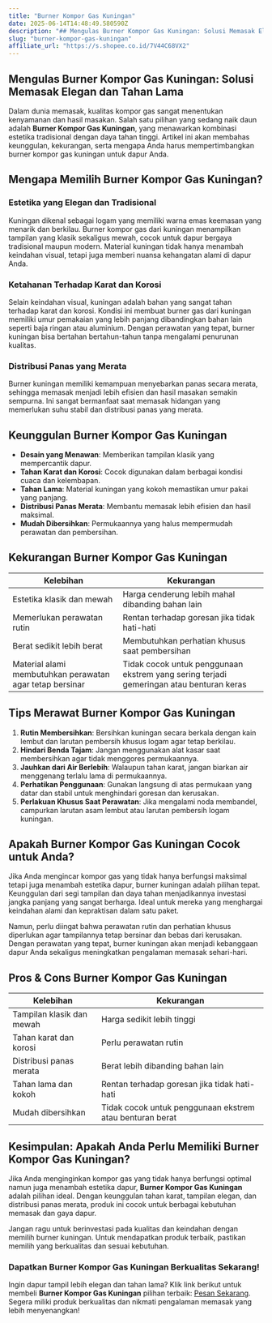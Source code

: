 ```yaml
---
title: "Burner Kompor Gas Kuningan"
date: 2025-06-14T14:48:49.580590Z
description: "## Mengulas Burner Kompor Gas Kuningan: Solusi Memasak Elegan dan Tahan Lama..."
slug: "burner-kompor-gas-kuningan"
affiliate_url: "https://s.shopee.co.id/7V44C68VX2"
---
```

## Mengulas Burner Kompor Gas Kuningan: Solusi Memasak Elegan dan Tahan Lama

Dalam dunia memasak, kualitas kompor gas sangat menentukan kenyamanan dan hasil masakan. Salah satu pilihan yang sedang naik daun adalah **Burner Kompor Gas Kuningan**, yang menawarkan kombinasi estetika tradisional dengan daya tahan tinggi. Artikel ini akan membahas keunggulan, kekurangan, serta mengapa Anda harus mempertimbangkan burner kompor gas kuningan untuk dapur Anda.

## Mengapa Memilih Burner Kompor Gas Kuningan?

### Estetika yang Elegan dan Tradisional

Kuningan dikenal sebagai logam yang memiliki warna emas keemasan yang menarik dan berkilau. Burner kompor gas dari kuningan menampilkan tampilan yang klasik sekaligus mewah, cocok untuk dapur bergaya tradisional maupun modern. Material kuningan tidak hanya menambah keindahan visual, tetapi juga memberi nuansa kehangatan alami di dapur Anda.

### Ketahanan Terhadap Karat dan Korosi

Selain keindahan visual, kuningan adalah bahan yang sangat tahan terhadap karat dan korosi. Kondisi ini membuat burner gas dari kuningan memiliki umur pemakaian yang lebih panjang dibandingkan bahan lain seperti baja ringan atau aluminium. Dengan perawatan yang tepat, burner kuningan bisa bertahan bertahun-tahun tanpa mengalami penurunan kualitas.

### Distribusi Panas yang Merata

Burner kuningan memiliki kemampuan menyebarkan panas secara merata, sehingga memasak menjadi lebih efisien dan hasil masakan semakin sempurna. Ini sangat bermanfaat saat memasak hidangan yang memerlukan suhu stabil dan distribusi panas yang merata.

## Keunggulan Burner Kompor Gas Kuningan

- **Desain yang Menawan**: Memberikan tampilan klasik yang mempercantik dapur.
- **Tahan Karat dan Korosi**: Cocok digunakan dalam berbagai kondisi cuaca dan kelembapan.
- **Tahan Lama**: Material kuningan yang kokoh memastikan umur pakai yang panjang.
- **Distribusi Panas Merata**: Membantu memasak lebih efisien dan hasil maksimal.
- **Mudah Dibersihkan**: Permukaannya yang halus mempermudah perawatan dan pembersihan.

## Kekurangan Burner Kompor Gas Kuningan

| Kelebihan                     | Kekurangan                                         |
|------------------------------|---------------------------------------------------|
| Estetika klasik dan mewah   | Harga cenderung lebih mahal dibanding bahan lain |
| Memerlukan perawatan rutin  | Rentan terhadap goresan jika tidak hati-hati     |
| Berat sedikit lebih berat   | Membutuhkan perhatian khusus saat pembersihan  |
| Material alami membutuhkan perawatan agar tetap bersinar | Tidak cocok untuk penggunaan ekstrem yang sering terjadi gemeringan atau benturan keras |

## Tips Merawat Burner Kompor Gas Kuningan

1. **Rutin Membersihkan**: Bersihkan kuningan secara berkala dengan kain lembut dan larutan pembersih khusus logam agar tetap berkilau.
2. **Hindari Benda Tajam**: Jangan menggunakan alat kasar saat membersihkan agar tidak menggores permukaannya.
3. **Jauhkan dari Air Berlebih**: Walaupun tahan karat, jangan biarkan air menggenang terlalu lama di permukaannya.
4. **Perhatikan Penggunaan**: Gunakan langsung di atas permukaan yang datar dan stabil untuk menghindari goresan dan kerusakan.
5. **Perlakuan Khusus Saat Perawatan**: Jika mengalami noda membandel, campurkan larutan asam lembut atau larutan pembersih logam kuningan.

## Apakah Burner Kompor Gas Kuningan Cocok untuk Anda?

Jika Anda mengincar kompor gas yang tidak hanya berfungsi maksimal tetapi juga menambah estetika dapur, burner kuningan adalah pilihan tepat. Keunggulan dari segi tampilan dan daya tahan menjadikannya investasi jangka panjang yang sangat berharga. Ideal untuk mereka yang menghargai keindahan alami dan kepraktisan dalam satu paket.

Namun, perlu diingat bahwa perawatan rutin dan perhatian khusus diperlukan agar tampilannya tetap bersinar dan bebas dari kerusakan. Dengan perawatan yang tepat, burner kuningan akan menjadi kebanggaan dapur Anda sekaligus meningkatkan pengalaman memasak sehari-hari.

## Pros & Cons Burner Kompor Gas Kuningan

| Kelebihan                                     | Kekurangan                                               |
|----------------------------------------------|----------------------------------------------------------|
| Tampilan klasik dan mewah                    | Harga sedikit lebih tinggi                            |
| Tahan karat dan korosi                      | Perlu perawatan rutin                                |
| Distribusi panas merata                     | Berat lebih dibanding bahan lain                      |
| Tahan lama dan kokoh                        | Rentan terhadap goresan jika tidak hati-hati        |
| Mudah dibersihkan                            | Tidak cocok untuk penggunaan ekstrem atau benturan berat |

## Kesimpulan: Apakah Anda Perlu Memiliki Burner Kompor Gas Kuningan?

Jika Anda menginginkan kompor gas yang tidak hanya berfungsi optimal namun juga menambah estetika dapur, **Burner Kompor Gas Kuningan** adalah pilihan ideal. Dengan keunggulan tahan karat, tampilan elegan, dan distribusi panas merata, produk ini cocok untuk berbagai kebutuhan memasak dan gaya dapur.

Jangan ragu untuk berinvestasi pada kualitas dan keindahan dengan memilih burner kuningan. Untuk mendapatkan produk terbaik, pastikan memilih yang berkualitas dan sesuai kebutuhan.

### Dapatkan Burner Kompor Gas Kuningan Berkualitas Sekarang!

Ingin dapur tampil lebih elegan dan tahan lama? Klik link berikut untuk membeli **Burner Kompor Gas Kuningan** pilihan terbaik: [Pesan Sekarang](https://s.shopee.co.id/7V44C68VX2). Segera miliki produk berkualitas dan nikmati pengalaman memasak yang lebih menyenangkan!